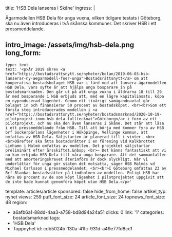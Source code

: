title: 'HSB Dela lanseras i Skåne'
ingress: |
  <p>Ägarmodellen HSB Dela för unga vuxna, vilken tidigare testats i Göteborg, ska nu även introduceras i två skånska kommuner. Det skriver HSB i ett pressmeddelande.
  </p>
  
intro_image: /assets/img/hsb-dela.png
long_form:
  -
    type: text
    text: '<p>År 2019 skrev <a href="https://bostadsrattsnytt.se/nyheter/bolan/2019-06-03-hsb-lanserar-ny-aegarmodell-foer-unga">Bostadsrättsnytt</a> om att kooperativa bostadsbolaget HSB var i färd med att lansera ägarmodellen HSB Dela, vars syfte är att hjälpa unga bosparare in på bostadsmarknaden. Den går ut på att unga vuxna i åldrarna 18 till 29 år med bosparande i HSB erbjuds att, med en lägre kapitalinsats, köpa en nyproducerad lägenhet. Genom ett tioårigt samägandeavtal går bolaget in och finansierar 50 procent av bostadsköpet. <br><br>Som ett första steg introducerades modellen i <a href="https://bostadsrattsnytt.se/nyheter/bostadsmarknad/2020-10-19-pilotprojekt-inom-hsb-dela-fulltecknat">Göteborg</a> i form av ett pilotprojekt, och nu ska den även lanseras i Skåne. Det står att läsa i ett pressmeddelande från HSB. Till att börja med kommer fyra av HSB brf Sockerpärlans lägenheter i Hököpinge, Vellinge kommun, att omfattas av HSB Dela. Säljstarten är planerad till i vinter. <br><br>Därefter ska åtta bostadsrätter i en förening vid Kalkbrottet Limhamn i Malmö omfattas av modellen. Det projektet säljstartar preliminärt efter årsskiftet.&nbsp; <br>– Det känns fantastiskt att vi nu kan erbjuda HSB Dela till våra unga bosparare. Att det sammanfaller med att amorteringskravet återinförs är dock olyckligt. När vi underlättar för unga gör staten det motsatta, säger HSB Malmös vd Michael Carlsson i pressmeddelandet. <br><br>I Göteborg omfattas 23 av Brf Blankas bostadsrätter på Lindholmen av modellen. Enligt HSB har nära 80 procent av de som köpt lägenhet i pilotprojektet uppgivit att de inte hade kunnat genomföra köpet utan HSB Dela.</p>'
template: articles/article
sponsored: false
hide_from_home: false
artikel_typ: nyhet
views: 259
puff_font_size: 24
article_font_size: 24
topnews_font_size: 48
region:
  - a6afb6a1-88dd-4aa3-a758-bd8d94a24a51
clicks: 0
link: '1'
categories: bostadsmarknad
tags:
  - 'HSB Dela'
  - Toppnyhet
id: cdb5024b-130a-41fc-931d-a49e77fd8cc1
